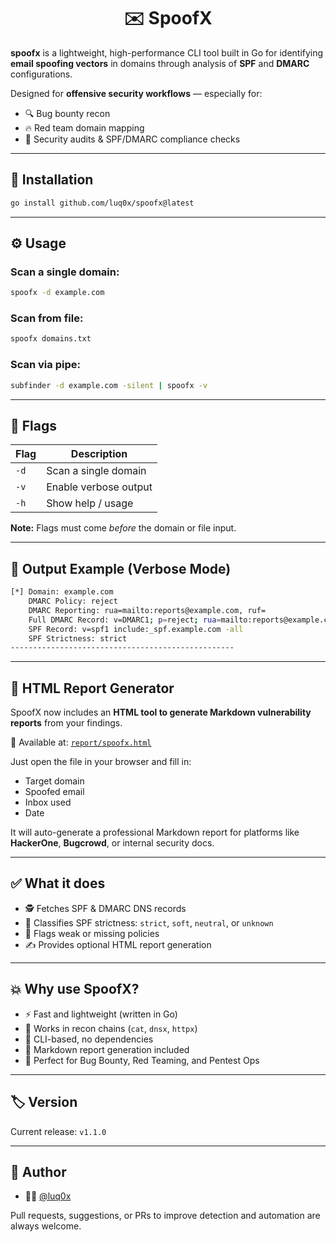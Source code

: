 <h1 align="center">✉️ SpoofX</h1>

**spoofx** is a lightweight, high-performance CLI tool built in Go for identifying **email spoofing vectors** in domains through analysis of **SPF** and **DMARC** configurations.

Designed for **offensive security workflows** — especially for:

- 🔍 Bug bounty recon
- 🔥 Red team domain mapping
- 🧰 Security audits & SPF/DMARC compliance checks

---

## 🚀 Installation

```bash
go install github.com/luq0x/spoofx@latest
```

---

## ⚙️ Usage

### Scan a single domain:
```bash
spoofx -d example.com
```

### Scan from file:
```bash
spoofx domains.txt
```

### Scan via pipe:
```bash
subfinder -d example.com -silent | spoofx -v
```

---

## 🔎 Flags

| Flag        | Description                              |
|-------------|------------------------------------------|
| `-d`        | Scan a single domain                     |
| `-v`        | Enable verbose output                    |
| `-h`        | Show help / usage                        |

**Note:** Flags must come *before* the domain or file input.

---

## 📄 Output Example (Verbose Mode)

```bash
[*] Domain: example.com
    DMARC Policy: reject
    DMARC Reporting: rua=mailto:reports@example.com, ruf=
    Full DMARC Record: v=DMARC1; p=reject; rua=mailto:reports@example.com
    SPF Record: v=spf1 include:_spf.example.com -all
    SPF Strictness: strict
--------------------------------------------------
```

---

## 🧾 HTML Report Generator

SpoofX now includes an **HTML tool to generate Markdown vulnerability reports** from your findings.  

📁 Available at: [`report/spoofx.html`](report/spoofx.html)

Just open the file in your browser and fill in:
- Target domain
- Spoofed email
- Inbox used
- Date

It will auto-generate a professional Markdown report for platforms like **HackerOne**, **Bugcrowd**, or internal security docs.

---

## ✅ What it does

- 🕵️ Fetches SPF & DMARC DNS records
- 🧠 Classifies SPF strictness: `strict`, `soft`, `neutral`, or `unknown`
- 🚨 Flags weak or missing policies
- ✍️ Provides optional HTML report generation

---

## 💥 Why use SpoofX?

- ⚡ Fast and lightweight (written in Go)
- 🧩 Works in recon chains (`cat`, `dnsx`, `httpx`)
- 🧰 CLI-based, no dependencies
- 🧾 Markdown report generation included
- 🎯 Perfect for Bug Bounty, Red Teaming, and Pentest Ops

---

## 🏷 Version

Current release: `v1.1.0`

---

## 🙌 Author

- 👨‍💻 [@luq0x](https://github.com/luq0x)

Pull requests, suggestions, or PRs to improve detection and automation are always welcome.
